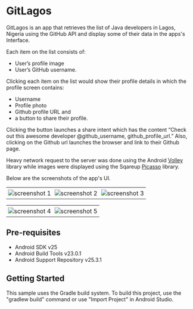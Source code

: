 # GitLagos

 GitLagos is an app that retrieves the list of Java developers in Lagos, Nigeria using the GitHub API and display some of their data in the apps's 
 Interface.
 
Each item on the list consists of:
- User’s profile image
- User’s GitHub username.

Clicking each item on the list would show their profile details in which the profile screen contains:
- Username
- Profile photo
- Github profile URL and
- a button to share their profile.

Clicking the button launches a share intent which has the content “Check out this awesome developer @github_username, github_profile_url.”
 Also, clicking on the Github url launches the browser and link to their Github page.

Heavy network request to the server was done using the Android <a href="https://developer.android.com/training/volley/index.html">Volley</a> library while images were displayed 
using the Sqareup <a href="http://square.github.io/picasso/">Picasso</a> library.

Below are the screenshots of the app's UI.
<div id="image-table">
    <table>
        <tr>
             <td style="padding:5px">
                <img src="https://i.imgur.com/22A0kML.png" alt="screenshot 1">
             </td>
            <td style="padding:5px">
                <img src="https://i.imgur.com/f5KKRBo.png" alt="screenshot 2"
                title="No connection preview">
              </td>
             <td style="padding:5px">
                <img src="https://i.imgur.com/NwTdKmt.png"alt="screenshot 3">
              </td>
        </tr>
    </table>
     <table>
        <tr>
            <td style="padding:5px">
                <img src="https://i.imgur.com/8argE6N.png"alt="screenshot 4">
              </td>
            <td style="padding:5px">
                <img src="https://i.imgur.com/PZqQ2QA.png"alt="screenshot 5">
             </td>
        </tr>
    </table>
</div>

Pre-requisites
--------------

- Android SDK v25
- Android Build Tools v23.0.1
- Android Support Repository v25.3.1

Getting Started
---------------

This sample uses the Gradle build system. To build this project, use the "gradlew build" command or use "Import Project" in Android Studio.
